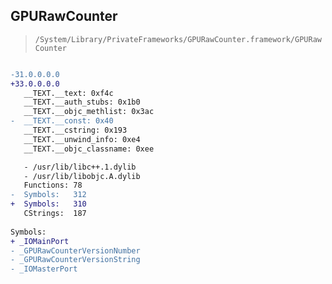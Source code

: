 ## GPURawCounter

> `/System/Library/PrivateFrameworks/GPURawCounter.framework/GPURawCounter`

```diff

-31.0.0.0.0
+33.0.0.0.0
   __TEXT.__text: 0xf4c
   __TEXT.__auth_stubs: 0x1b0
   __TEXT.__objc_methlist: 0x3ac
-  __TEXT.__const: 0x40
   __TEXT.__cstring: 0x193
   __TEXT.__unwind_info: 0xe4
   __TEXT.__objc_classname: 0xee

   - /usr/lib/libc++.1.dylib
   - /usr/lib/libobjc.A.dylib
   Functions: 78
-  Symbols:   312
+  Symbols:   310
   CStrings:  187
 
Symbols:
+ _IOMainPort
- _GPURawCounterVersionNumber
- _GPURawCounterVersionString
- _IOMasterPort

```
